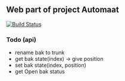 ## Web part of project Automaat 
[![Build Status](https://travis-ci.org/dionbosschieter/Automaat-web.svg?branch=master)](https://travis-ci.org/dionbosschieter/Automaat-web)

### Todo (api)
* rename bak to trunk
* get bak state(index) -> give position
* set bak state(index, position)
* get Open bak status
